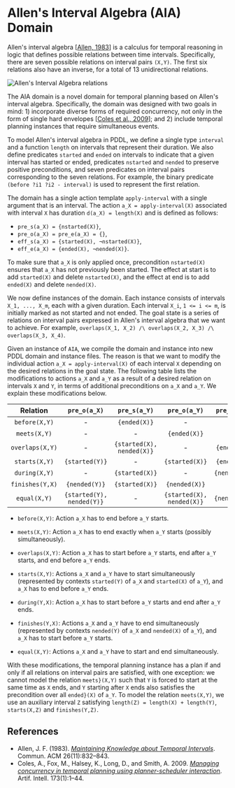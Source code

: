 # Allen's Interval Algebra (AIA) Domain

Allen's interval algebra [[Allen, 1983](#ref-tmp-planning-allen)] is a calculus for temporal reasoning in logic that defines possible relations between time intervals. Specifically, there are seven possible relations on interval pairs `(X,Y)`. The first six relations also have an inverse, for a total of 13 unidirectional relations.

![Allen's Interval Algebra relations](img/aia-relations-png)

The AIA domain is a novel domain for temporal planning based on Allen's interval algebra. Specifically, the domain was designed with two goals in mind: 1) incorporate diverse forms of required concurrency, not only in the form of single hard envelopes [[Coles et al., 2009](#ref-tmp-planning-dls)]; and 2) include temporal planning instances that require simultaneous events.

To model Allen's interval algebra in PDDL, we define a single type `interval` and a function `length` on intervals that represent their duration. We also define predicates `started` and `ended` on intervals to indicate that a given interval has started or ended, predicates `nstarted` and `nended` to preserve positive preconditions, and seven predicates on interval pairs corresponding to the seven relations. For example, the binary predicate `(before ?i1 ?i2 - interval)` is used to represent the first relation.

The domain has a single action template `apply-interval` with a single argument that is an interval. The action `a_X = apply-interval(X)` associated with interval `X` has duration `d(a_X) = length(X)` and is defined as follows:

* `pre_s(a_X) = {nstarted(X)}`,
* `pre_o(a_X) = pre_e(a_X) = {}`,
* `eff_s(a_X) = {started(X), ¬nstarted(X)}`,
* `eff_e(a_X) = {ended(X), ¬nended(X)}`.

To make sure that `a_X` is only applied once, precondition `nstarted(X)` ensures that `a_X` has not previously been started. The effect at start is to add `started(X)` and delete `nstarted(X)`, and the effect at end is to add `ended(X)` and delete `nended(X)`.

We now define instances of the domain. Each instance consists of intervals `X_1, ..., X_m`, each with a given duration. Each interval `X_i`, `1 <= i <= m`, is initially marked as not started and not ended. The goal state is a series of relations on interval pairs expressed in Allen's interval algebra that we want to achieve. For example, `overlaps(X_1, X_2) /\ overlaps(X_2, X_3) /\ overlaps(X_3, X_4)`.

Given an instance of `AIA`, we compile the domain and instance into new PDDL domain and instance files. The reason is that we want to modify the individual action `a_X = apply-interval(X)` of each interval `X` depending on the desired relations in the goal state. The following table lists the modifications to actions `a_X` and `a_Y` as a result of a desired relation on intervals `X` and `Y`, in terms of additional preconditions on `a_X` and `a_Y`. We explain these modifications below.

|     Relation    |        `pre_o(a_X)`       |        `pre_s(a_Y)`       |        `pre_o(a_Y)`       |  `pre_e(a_Y)` |
|:---------------:|:-------------------------:|:-------------------------:|:-------------------------:|:-------------:|
|  `before(X,Y)`  |             -             |        `{ended(X)}`       |             -             |       -       |
|   `meets(X,Y)`  |             -             |             -             |        `{ended(X)}`       |       -       |
| `overlaps(X,Y)` |             -             | `{started(X), nended(X)}` |             -             |  `{ended(X)}` |
|  `starts(X,Y)`  |       `{started(Y)}`      |             -             |       `{started(X)}`      |  `{ended(X)}` |
|  `during(X,Y)`  |             -             |       `{started(X)}`      |             -             | `{nended(X)}` |
| `finishes(Y,X)` |       `{nended(Y)}`       |       `{started(X)}`      |       `{nended(X)}`       |       -       |
|   `equal(X,Y)`  | `{started(Y), nended(Y)}` |             -             | `{started(X), nended(X)}` | `{nended(X)}` |

* `before(X,Y)`: Action `a_X` has to end before `a_Y` starts.

* `meets(X,Y)`: Action `a_X` has to end exactly when `a_Y` starts (possibly simultaneously).
        
* `overlaps(X,Y)`: Action `a_X` has to start before `a_Y` starts, end after `a_Y` starts, and end before `a_Y` ends.

* `starts(X,Y)`: Actions `a_X` and `a_Y` have to start simultaneously (represented by contexts `started(Y)` of `a_X` and `started(X)` of `a_Y`), and `a_X` has to end before `a_Y` ends.

* `during(Y,X)`: Action `a_X` has to start before `a_Y` starts and end after `a_Y` ends.

* `finishes(Y,X)`: Actions `a_X` and `a_Y` have to end simultaneously (represented by contexts `nended(Y)` of `a_X` and `nended(X)` of `a_Y`), and `a_X` has to start before `a_Y` starts.

* `equal(X,Y)`: Actions `a_X` and `a_Y` have to start and end simultaneously.
        
With these modifications, the temporal planning instance has a plan if and only if all relations on interval pairs are satisfied, with one exception: we cannot model the relation `meets}(X,Y)` such that `Y` is forced to start at the same time as `X` ends, and `Y` starting after `X` ends also satisfies the precondition over all `ended}(X)` of `a_Y`. To model the relation `meets(X,Y)`, we use an auxiliary interval `Z` satisfying `length(Z) = length(X) + length(Y)`, `starts(X,Z)` and `finishes(Y,Z)`.

## References
* <a name="ref-tmp-planning-allen">Allen, J. F. (1983).</a> [_Maintaining Knowledge about Temporal Intervals_](https://dl.acm.org/citation.cfm?doid=182.358434). Commun. ACM 26(11):832–843.
* <a name="ref-tmp-planning-dls">Coles, A., Fox, M., Halsey, K., Long, D., and Smith, A.</a> 2009. [_Managing concurrency in temporal planning using planner-scheduler interaction_](https://www.sciencedirect.com/science/article/pii/S0004370208000994). Artif. Intell. 173(1):1–44.
